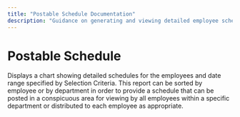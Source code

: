 ```yaml
---
title: "Postable Schedule Documentation"
description: "Guidance on generating and viewing detailed employee schedules for department or individual posting."
---
```


# Postable Schedule

Displays a chart showing detailed schedules for the employees and date range specified by Selection Criteria. This report can be sorted by employee or by department in order to provide a schedule that can be posted in a conspicuous area for viewing by all employees within a specific department or distributed to each employee as appropriate.
